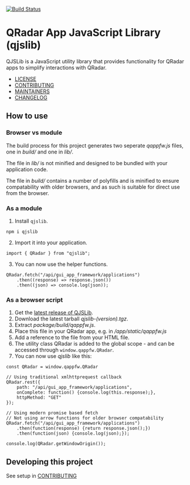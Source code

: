 [![Build Status](https://travis-ci.com/IBM/qjslib.svg?branch=master)](https://travis-ci.com/IBM/qjslib)
# QRadar App JavaScript Library (qjslib)
QJSLib is a JavaScript utility library that provides functionality for QRadar apps to simplify interactions with QRadar.
* [LICENSE](LICENSE)
* [CONTRIBUTING](CONTRIBUTING.md)
* [MAINTAINERS](MAINTAINERS.md)
* [CHANGELOG](CHANGELOG.md)

## How to use
### Browser vs module
The build process for this project generates two seperate *qappfw.js* files, one in *build/* and one in *lib/*. 

The file in *lib/* is not minified and designed to be bundled with your application code.

The file in *build/* contains a number of polyfills and is minified to ensure compatability with older browsers, and as such is suitable for direct use from the browser. 

### As a module

1. Install `qjslib`.
```
npm i qjslib
```
2. Import it into your application.
```
import { QRadar } from "qjslib";
```
3. You can now use the helper functions.
```
QRadar.fetch("/api/gui_app_framework/applications")
    .then((response) => response.json())
    .then((json) => console.log(json));
```

### As a browser script
1. Get the [latest release of QJSLib](https://github.com/IBM/qjslib/releases). 
2. Download the latest tarball *qjslib-(version).tgz*. 
3. Extract *package/build/qappfw.js*.
4. Place this file in your QRadar app, e.g. in */app/static/qappfw.js*
5. Add a reference to the file from your HTML file.
6. The utility class QRadar is added to the global scope - and can be accessed through `window.qappfw.QRadar`.
7. You can now use *qjslib* like this:
```
const QRadar = window.qappfw.QRadar

// Using traditional xmlhttprequest callback
QRadar.rest({
    path: "/api/gui_app_framework/applications",
    onComplete: function() {console.log(this.response);},
    httpMethod: "GET"
});

// Using modern promise based fetch
// Not using arrow functions for older browser compatability
QRadar.fetch("/api/gui_app_framework/applications")
    .then(function(response) {return response.json();})
    .then(function(json) {console.log(json);});

console.log(QRadar.getWindowOrigin());
```

## Developing this project
See setup in [CONTRIBUTING](CONTRIBUTING.md#Setup)
